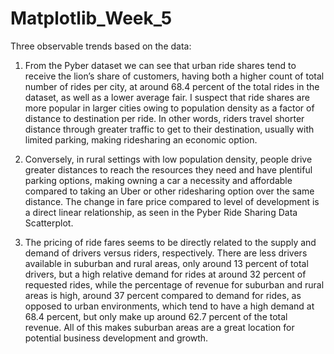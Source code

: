 # Matplotlib_Week_5

Three observable trends based on the data:

1.	From the Pyber dataset we can see that urban ride shares tend to receive the lion’s share of customers, having both a higher count of total number of rides per city, at around 68.4 percent of the total rides in the dataset, as well as a lower average fair. I suspect that ride shares are more popular in larger cities owing to population density as a factor of distance to destination per ride. In other words, riders travel shorter distance through greater traffic to get to their destination, usually with limited parking, making ridesharing an economic option. 

2.	Conversely, in rural settings with low population density, people drive greater distances to reach the resources they need and have plentiful parking options, making owning a car a necessity and affordable compared to taking an Uber or other ridesharing option over the same distance. The change in fare price compared to level of development is a direct linear relationship, as seen in the Pyber Ride Sharing Data Scatterplot. 


3.	The pricing of ride fares seems to be directly related to the supply and demand of drivers versus riders, respectively. There are less drivers available in suburban and rural areas, only around 13 percent of total drivers, but a high relative demand for rides at around 32 percent of requested rides, while the percentage of revenue for suburban and rural areas is high, around 37 percent compared to demand for rides, as opposed to urban environments, which tend to have a high demand at 68.4 percent, but only make up around 62.7 percent of the total revenue. All of this makes suburban areas are a great location for potential business development and growth.

